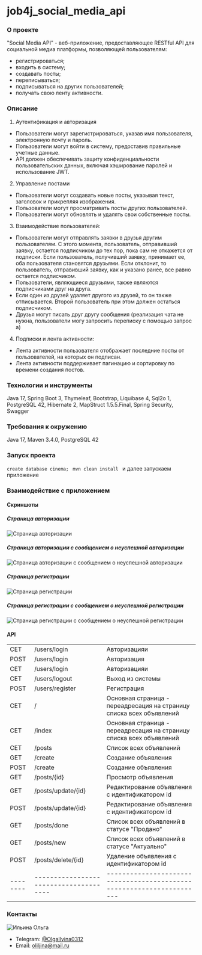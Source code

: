 # job4j_social_media_api

### О проекте

"Social Media API" - веб-приложение, предоставляющее RESTful API для социальной медиа платформы, позволяющей
пользователям:

- регистрироваться;
- входить в систему;
- создавать посты;
- переписываться;
- подписываться на других пользователей;
- получать свою ленту активности.

### Описание

1. Аутентификация и авторизация

- Пользователи могут зарегистрироваться, указав имя пользователя, электронную почту и пароль.
- Пользователи могут войти в систему, предоставив правильные учетные данные.
- API должен обеспечивать защиту конфиденциальности пользовательских данных, включая хэширование паролей и использование
  JWT.

2. Управление постами

- Пользователи могут создавать новые посты, указывая текст, заголовок и прикрепляя изображения.
- Пользователи могут просматривать посты других пользователей.
- Пользователи могут обновлять и удалять свои собственные посты.

3. Взаимодействие пользователей:

- Пользователи могут отправлять заявки в друзья другим пользователям. С этого момента, пользователь, отправивший заявку,
  остается подписчиком до тех пор, пока сам не откажется от подписки. Если пользователь, получивший заявку, принимает
  ее, оба пользователя становятся друзьями. Если отклонит, то пользователь, отправивший заявку, как и указано ранее, все
  равно остается подписчиком.
- Пользователи, являющиеся друзьями, также являются подписчиками друг на друга.
- Если один из друзей удаляет другого из друзей, то он также отписывается. Второй пользователь при этом должен остаться
  подписчиком.
- Друзья могут писать друг другу сообщения (реализация чата не нужна, пользователи могу запросить переписку с помощью
  запрос а)

4. Подписки и лента активности:

- Лента активности пользователя отображает последние посты от пользователей, на которых он подписан.
- Лента активности поддерживает пагинацию и сортировку по времени создания постов.

### Технологии и инструменты

Java 17, Spring Boot 3, Thymeleaf, Bootstrap, Liquibase 4, Sql2o 1, PostgreSQL 42, Hibernate 2, MapStruct 1.5.5.Final,
Spring Security, Swagger

### Требования к окружению

Java 17, Maven 3.4.0, PostgreSQL 42

### Запуск проекта

``` create database cinema;  ```
``` mvn clean install  ```
и далее запускаем приложение

### Взаимодействие с приложением

#### Скриншоты

##### *Страница авторизации*

![Страница авторизации](images/login.jpg)

##### *Страница авторизации с сообщением о неуспешной авторизации*

![Страница авторизации с сообщением о неуспешной авторизации](images/loginFail.jpg)

##### *Страница регистрации*

![Страница регистрации](images/register.jpg)

##### *Страница регистрации с сообщением о неуспешной регистрации*

![Страница регистрации с сообщением о неуспешной регистрации](images/registerFail.jpg)

#### API

|          |                                        |                                                                       |
|----------|----------------------------------------|-----------------------------------------------------------------------|
| CET      | /users/login                           | Авторизацияи                                                          |
| POST     | /users/login                           | Авторизация                                                           |
| CET      | /users/login                           | Авторизацияи                                                          |
| CET      | /users/logout                          | Выход из системы                                                      |
| POST     | /users/register                        | Регистрация                                                           |
| CET      | /                                      | Основная страница - переадресация на страницу списка всех объявлений  |
| CET      | /index                                 | Основная страница - переадресация на страницу списка всех объявлений  |
| CET      | /posts                                 | Список всех объявлений                                                |
| GET      | /create                                | Создание объявления                                                   |
| POST     | /create                                | Создание объявления                                                   |
| GET      | /posts/{id}                            | Просмотр объявления                                                   |
| GET      | /posts/update/{id}                     | Редактирование объявления с идентификатором id                        |
| POST     | /posts/update/{id}                     | Редактирование объявления с идентификатором id                        |
| GET      | /posts/done                            | Список всех объявлений в статусе "Продано"                            |
| GET      | /posts/new                             | Список всех объявлений в статусе "Актуально"                          |
| POST     | /posts/delete/{id}                     | Удаление объявления с идентификатором id                              |
| -------- | -------------------------------------- | --------------------------------------------------------------------- |

### Контакты

![Ильина Ольга](images/olga.jpg)

- Telegram: [@OlgaIlyina0312](https://t.me/OlgaIlyina0312)
- Email:    [oliljina@mail.ru](oliljina@mail.ru)
